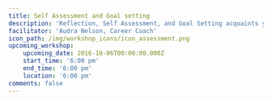 ```yaml
---
title: Self Assessment and Goal setting
description: 'Reflection, Self Assessment, and Goal Setting acquaints you with your value, provides material for your resume, refines your focus, and serves as a filter for opportunities and well-intentioned advice.'
facilitator: 'Audra Nelson, Career Coach'
icon_path: /img/workshop_icons/icon_assessment.png
upcoming_workshop:
    upcoming_date: 2016-10-06T00:00:00.000Z
    start_time: '6:00 pm'
    end_time: '6:00 pm'
    location: '6:00 pm'
comments: false
---
```



